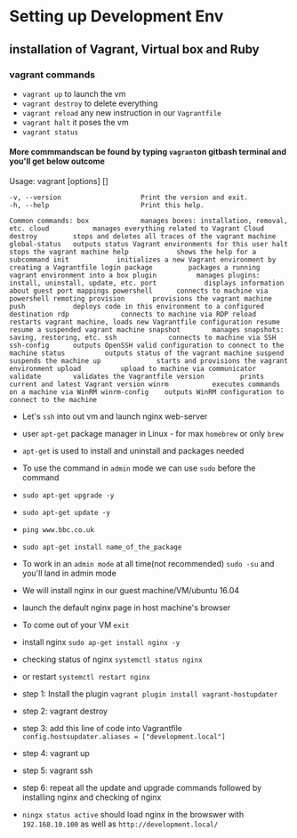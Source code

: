 # Setting up Development Env
## installation of Vagrant, Virtual box and Ruby
### vagrant commands
- `vagrant up` to launch the vm
- `vagrant destroy` to delete everything
- `vagrant reload` any new instruction in our `Vagrantfile`
- `vagrant halt` it poses the vm
- `vagrant status`

#### More commmandscan be found by typing `vagrant`on gitbash terminal and you'll get below outcome
Usage: vagrant [options] <command> [<args>]

    -v, --version                    Print the version and exit.
    -h, --help                       Print this help.

`Common commands:
     box             manages boxes: installation, removal, etc.
     cloud           manages everything related to Vagrant Cloud
     destroy         stops and deletes all traces of the vagrant machine
     global-status   outputs status Vagrant environments for this user
     halt            stops the vagrant machine
     help            shows the help for a subcommand
     init            initializes a new Vagrant environment by creating a Vagrantfile
     login
     package         packages a running vagrant environment into a box
     plugin          manages plugins: install, uninstall, update, etc.
     port            displays information about guest port mappings
     powershell      connects to machine via powershell remoting
     provision       provisions the vagrant machine
     push            deploys code in this environment to a configured destination
     rdp             connects to machine via RDP
     reload          restarts vagrant machine, loads new Vagrantfile configuration
     resume          resume a suspended vagrant machine
     snapshot        manages snapshots: saving, restoring, etc.
     ssh             connects to machine via SSH
     ssh-config      outputs OpenSSH valid configuration to connect to the machine
     status          outputs status of the vagrant machine
     suspend         suspends the machine
     up              starts and provisions the vagrant environment
     upload          upload to machine via communicator
     validate        validates the Vagrantfile
     version         prints current and latest Vagrant version
     winrm           executes commands on a machine via WinRM
     winrm-config    outputs WinRM configuration to connect to the machine`

- Let's `ssh` into out vm and launch nginx web-server
- user `apt-get` package manager in Linux - for max `homebrew` or only `brew`
- `apt-get` is used to install and uninstall and packages needed
- To use the command in `admin` mode we can use `sudo` before the command
- `sudo apt-get upgrade -y`
- `sudo apt-get update -y`
- `ping www.bbc.co.uk`
- `sudo apt-get install name_of_the_package`
- To work in an `admin mode` at all time(not recommended) `sudo -su` and you'll land in admin mode
- We will install nginx in our guest machine/VM/ubuntu 16.04
- launch the default nginx page in host machine's browser
- To come out of your VM `exit`
- install nginx `sudo ap-get install nginx -y` 
- checking status of nginx `systemctl status nginx` 
- or restart `systemctl restart nginx`

- step 1: Install the plugin `vagrant plugin install vagrant-hostupdater`
- step 2: vagrant destroy
- step 3: add this line of code into Vagrantfile `config.hostsupdater.aliases = ["development.local"]`
- step 4: vagrant up
- step 5: vagrant ssh
- step 6: repeat all the update and upgrade commands followed by installing nginx and checking of nginx
- `ningx status active` should load nginx in the browswer with `192.168.10.100` as well as `http://development.local/`
